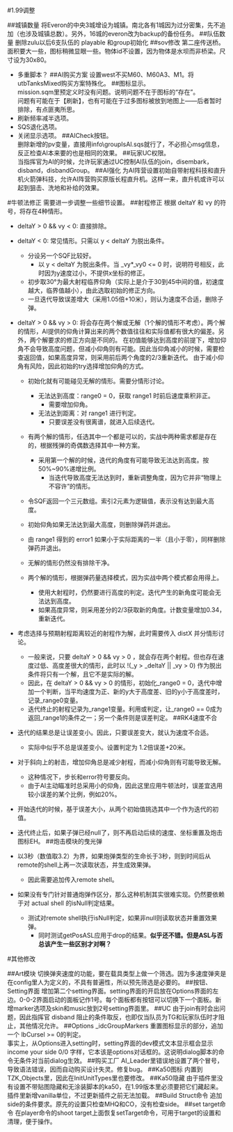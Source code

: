 #1.99调整

##城镇数量
将Everon的中央3城增设为城镇。南北各有1城因为过分密集，先不追加（也涉及城镇总数）。另外，16城的everon改为backup的备份任务。
##队伍数量
删除zulu以后6支队伍的 playable 和group初始化
##sov修改
第二座传送桥。面积要大一些，图标稍微显眼一些。物体id不设置，因为物体是水坝而非桥梁。尺寸设为30x80。
+ 多重脚本？
##AI购买方案
设置west不买M60、M60A3、M1。将utbTanksMixed购买方案特殊化。
##图标显示。  
mission.sqm里预定义时没有问题。说明问题不在于图标的“存在”。  
问题有可能在于【刷新】，也有可能在于过多图标被放到地图上——后者暂时排除，有点匪夷所思。
+ 刷新频率减半选项。
+ SQS退化选项。
+ 关闭显示选项。
##AICheck按钮。  
删除新增的pv变量，直接用info\groupIsAI.sqs就行了，不必担心msg信息，反正检查AI本来要的也是相同的效果。
##玩家UC权限。  
当指挥官为AI的时候，允许玩家通过UC控制AI队伍的join，disembark，disband，disbandGroup。
##AI强化
为AI阵营设置初始自带射程科技和直升机火箭弹科技，允许AI阵营购买原版长程直升机。这样一来，直升机或许可以起到狙击、洗地和补给的效果。

#牛顿法修正
需要进一步调整一些细节设置。
##射程修正
根据 deltaY 和 vy 的符号，将存在4种情形。
+ deltaY > 0 && vy < 0: 直接排除。
+ deltaY < 0: 常见情形。只需以 y < deltaY 为脱出条件。
	+ 分设另一个SQF比较好。
		+ 以 y < deltaY 为脱出条件。当 _vy*_vy0 <= 0 时，说明符号相反，此时因为y速度过小，不提供x坐标的修正。
	+ 初步取30°为最大射程临界仰角（实际上是介于30到45中间的值，初速度越大，临界值越小），由此选取初始的修正方向。
	+ 一旦迭代导致误差增大（采用1.05倍+10米），则认为速度不合适，删除子弹。
+ deltaY > 0 && vy > 0: 将会存在两个解或无解（1个解的情形不考虑）。两个解的情形，AI提供的仰角计算出来的两个数值往往和实际值都有很大的偏差。另外，两个解要求的修正方向是不同的。
  在初值能够达到高度的前提下，增加仰角不会导致高度问题，但减小仰角则有可能。因此当仰角减小的时候，需要检查返回值，如果高度异常，则采用前后两个角度的2/3重新迭代。
  由于减小仰角有风险，因此初始的try选择增加仰角的方式。
	+ 初始化就有可能碰见无解的情形。需要分情形讨论。
		+ 无法达到高度：range0 = 0，获取 range1 时前后速度乘积非正。
			+ 需要增加仰角。
		+ 无法达到距离：对 range1 进行判定。
			+ 只要误差没有很离谱，就进入后续迭代。
			
	+ 有两个解的情形，任选其中一个都是可以的，实战中两种需求都是存在的，根据残弹的奇偶数选择其中一种方案。
		+ 采用第一个解的时候，迭代的角度有可能导致无法达到高度。按50%~90%递增比例。
			+ 当迭代导致高度无法达到时，重新调整角度，因为它并非“物理上不容许”的情形。

	+ 令SQF返回一个三元数组。索引2元素为逻辑值，表示没有达到最大高度。
	+ 初始仰角如果无法达到最大高度，则删除弹药并退出。
	+ 由 range1 得到的 error1 如果小于实际距离的一半（且小于零），同样删除弹药并退出。
	
	+ 无解的情形仍然没有排除干净。
	
	+ 两个解的情形，根据弹药量选择模式，因为实战中两个模式都会用得上。
		+ 使用大射程时，仍然要进行高度的判定。迭代产生的新角度可能会无法达到高度。
		+ 如果高度异常，则采用差分的2/3获取新的角度。计数变量增加0.34，重新迭代。
	



+ 考虑选择与预期射程距离较近的射程作为解，此时需要传入 distX 并分情形讨论。
	+ 一般来说，只要 deltaY > 0 && vy > 0 ，就会存在两个射程。但也存在速度过低、高度差很大的情形，此时以 !(_y > _deltaY || _vy > 0) 作为脱出条件将只有一个解，且它不是实际的解。
	+ 因此，在 deltaY > 0 && vy > 0 的情形，初始化_range0 = 0，迭代中增加一个判断，当平均速度为正、新的y大于高度差、旧的y小于高度差时，记录_range0变量。
	+ 迭代终止的射程记录为_range1变量。利用或判定，让_range0 == 0成为返回_range1的条件之一；另一个条件则是误差判定。
##RK4速度不合
+ 迭代的结果总是让误差变小。因此，只要误差变大，就认为速度不合适。
	+ 实际中似乎不总是误差变小。设置判定为 1.2倍误差+20米。
	
+ 对于斜向上的射击，增加仰角总是减少射程，而减小仰角则有可能导致无解。
	+ 这种情况下，步长和error符号要反向。
	+ 由于AI主动瞄准时总采用小的仰角，因此这里应用牛顿法时，误差宜选用较小误差的某个比例，例如20%。


	
+ 开始迭代的时候，基于误差大小，从两个初始值挑选其中一个作为迭代的初值。
+ 迭代终止后，如果子弹已经null了，则不再启动后续的速度、坐标重置及炮击图标EH。
##炮击模块的曳光弹
+ 以3秒（数值取3.2）为界，如果炮弹类型的生命长于3秒，则到时间后从remote的shell上再一次读取状态，并生成效果弹。
	+ 因此需要追加传入remote shell。
+ 如果没有专门针对普通炮弹作区分，那么这种机制其实很难实现。仍然要依赖于对 actual shell 的isNull判定结果。
	+ 测试对remote shell执行isNull判定，如果非null则读取状态并重置效果弹。
		+ 同时测试getPosASL应用于drop的结果。**似乎还不错。但是ASL与否总该产生一些区别才对啊？**

#其他修改

##Art模块
切换弹夹速度的功能，要在载具类型上做一个筛选。因为多速度弹夹是在config里人为定义的，不具有普遍性，所以预先筛选是必要的。
##按钮、Setting界面
增加第二个setting界面。setting界面的开启放在Options界面的左边。0-0-2界面启动的面板记作1号。每个面板都有按钮可以切换下一个面板。新增marker选项及skin和music放到2号setting界面里。
##UC
由于join有时会出问题，因此指挥官 disband 阻止的条件取反，也即仅当队员为TG和玩家队伍时才阻止，其他情况允许。
##Options
_idcGroupMarkers 重置图标显示的部分，追加一个 lbCursel >= 0的判定。  
事实上，从Options进入setting时，setting界面的dev模式文本显示框会显示 income your side 0/0 字样，它本该是options对话框的。这说明dialog脚本的命令无条件对当前dialog生效。
##购买工厂
AI_Leader里错误地设置了两个冒号，导致语法错误，因而自动购买设计失灵。修复bug。
##Ka50图标
内置到TZK_Objects里，因此在InitUnitTypes里也要修改。
##Ka50隐藏
由于插件里没有设置不带贴图隐藏和无涂装脚本的ka50，在1.99版本里必须要把它们藏起来。插件里新增vanilla单位，不过更新插件之前无法加载。
##Build Struct命令
追加side的条件要求。原先的设置只检查MHQ和CO，没有检查side。
##set target命令
在player命令的shoot target上面恢复setTarget命令，可用于target的设置和清理，便于操作。